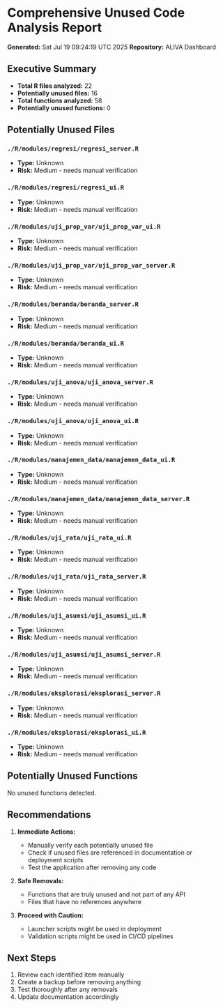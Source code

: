 # Comprehensive Unused Code Analysis Report

**Generated:** Sat Jul 19 09:24:19 UTC 2025
**Repository:** ALIVA Dashboard

## Executive Summary

- **Total R files analyzed:** 22
- **Potentially unused files:** 16
- **Total functions analyzed:** 58
- **Potentially unused functions:** 0

## Potentially Unused Files

### `./R/modules/regresi/regresi_server.R`

- **Type:** Unknown
- **Risk:** Medium - needs manual verification

### `./R/modules/regresi/regresi_ui.R`

- **Type:** Unknown
- **Risk:** Medium - needs manual verification

### `./R/modules/uji_prop_var/uji_prop_var_ui.R`

- **Type:** Unknown
- **Risk:** Medium - needs manual verification

### `./R/modules/uji_prop_var/uji_prop_var_server.R`

- **Type:** Unknown
- **Risk:** Medium - needs manual verification

### `./R/modules/beranda/beranda_server.R`

- **Type:** Unknown
- **Risk:** Medium - needs manual verification

### `./R/modules/beranda/beranda_ui.R`

- **Type:** Unknown
- **Risk:** Medium - needs manual verification

### `./R/modules/uji_anova/uji_anova_server.R`

- **Type:** Unknown
- **Risk:** Medium - needs manual verification

### `./R/modules/uji_anova/uji_anova_ui.R`

- **Type:** Unknown
- **Risk:** Medium - needs manual verification

### `./R/modules/manajemen_data/manajemen_data_ui.R`

- **Type:** Unknown
- **Risk:** Medium - needs manual verification

### `./R/modules/manajemen_data/manajemen_data_server.R`

- **Type:** Unknown
- **Risk:** Medium - needs manual verification

### `./R/modules/uji_rata/uji_rata_ui.R`

- **Type:** Unknown
- **Risk:** Medium - needs manual verification

### `./R/modules/uji_rata/uji_rata_server.R`

- **Type:** Unknown
- **Risk:** Medium - needs manual verification

### `./R/modules/uji_asumsi/uji_asumsi_ui.R`

- **Type:** Unknown
- **Risk:** Medium - needs manual verification

### `./R/modules/uji_asumsi/uji_asumsi_server.R`

- **Type:** Unknown
- **Risk:** Medium - needs manual verification

### `./R/modules/eksplorasi/eksplorasi_server.R`

- **Type:** Unknown
- **Risk:** Medium - needs manual verification

### `./R/modules/eksplorasi/eksplorasi_ui.R`

- **Type:** Unknown
- **Risk:** Medium - needs manual verification


## Potentially Unused Functions

No unused functions detected.

## Recommendations

1. **Immediate Actions:**
   - Manually verify each potentially unused file
   - Check if unused files are referenced in documentation or deployment scripts
   - Test the application after removing any code

2. **Safe Removals:**
   - Functions that are truly unused and not part of any API
   - Files that have no references anywhere

3. **Proceed with Caution:**
   - Launcher scripts might be used in deployment
   - Validation scripts might be used in CI/CD pipelines

## Next Steps

1. Review each identified item manually
2. Create a backup before removing anything
3. Test thoroughly after any removals
4. Update documentation accordingly

